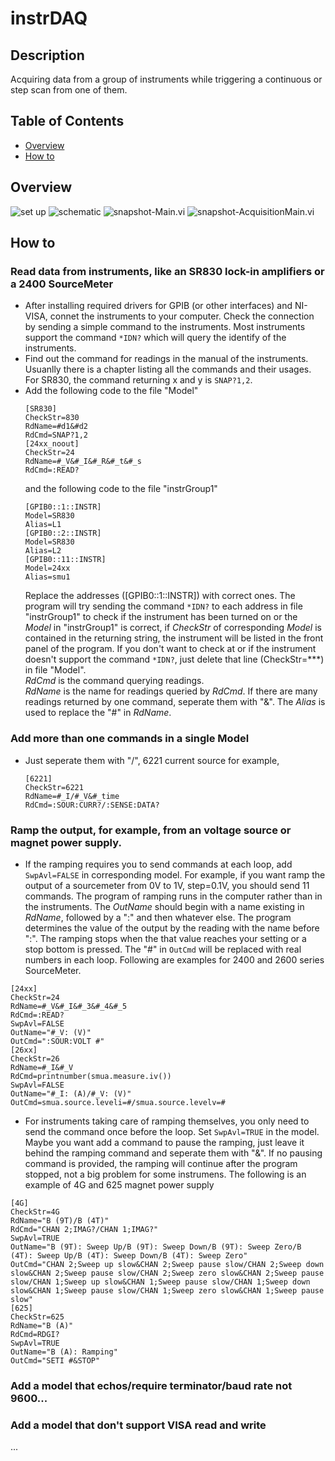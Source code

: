 # instrDAQ
## Description
Acquiring data from a group of instruments while triggering a continuous or step scan from one of them.
## Table of Contents
* [Overview](#ovw)
* [How to](#how2)

## <a name="ovw">Overview</a>

![set up](https://github.com/cover-me/instrDAQ/blob/master/documentation/images/setup.jpg)
![schematic](https://github.com/cover-me/instrDAQ/blob/master/documentation/images/schematic.png)
![snapshot-Main.vi](https://github.com/cover-me/instrDAQ/blob/master/documentation/images/snapshot-main.png)
![snapshot-AcquisitionMain.vi](https://github.com/cover-me/instrDAQ/blob/master/documentation/images/snapshot-acquisition.png)

## <a name="how2">How to</a>

### Read data from instruments, like an SR830 lock-in amplifiers or a 2400 SourceMeter
* After installing required drivers for GPIB (or other interfaces) and NI-VISA, connet the instruments to your computer. Check the connection by sending a simple command to the instruments. Most instruments support the command `*IDN?` which will query the identify of the instruments.
* Find out the command for readings in the manual of the instruments. Usuanlly there is a chapter listing all the commands and their usages. For SR830, the command returning x and y is `SNAP?1,2`.
* Add the following code to the file "Model"
	```
	[SR830]
	CheckStr=830
	RdName=#d1&#d2
	RdCmd=SNAP?1,2
	[24xx_noout]
	CheckStr=24
	RdName=#_V&#_I&#_R&#_t&#_s
	RdCmd=:READ?
	```  
	and the following code to the file "instrGroup1"
	```
	[GPIB0::1::INSTR]
	Model=SR830
	Alias=L1
	[GPIB0::2::INSTR]
	Model=SR830
	Alias=L2
	[GPIB0::11::INSTR]
	Model=24xx
	Alias=smu1
	```
	Replace the addresses ([GPIB0::1::INSTR]) with correct ones. The program will try sending the command `*IDN?` to each address in file "instrGroup1" to check if the instrument has been turned on or the _Model_ in "instrGroup1" is correct, if _CheckStr_ of corresponding _Model_ is contained in the returning string, the instrument will be listed in the front panel of the program. If you don't want to check at or if the instrument doesn't support the command `*IDN?`, just delete that line (CheckStr=***) in file "Model".  
	_RdCmd_ is the command querying readings.  
	_RdName_ is the name for readings queried by _RdCmd_. If there are many readings returned by one command, seperate them with "&".
	The _Alias_ is used to replace the "#" in _RdName_.
### Add more than one commands in a single Model
*   Just seperate them with "/", 6221 current source for example,
	```
	[6221]
	CheckStr=6221
	RdName=#_I/#_V&#_time
	RdCmd=:SOUR:CURR?/:SENSE:DATA?
	```
### Ramp the output, for example, from an voltage source or magnet power supply.
*	If the ramping requires you to send commands at each loop, add `SwpAvl=FALSE` in corresponding model. For example, if you want ramp the output of a sourcemeter from 0V to 1V, step=0.1V, you should send 11 commands. The program of ramping runs in the computer rather than in the instruments.  The _OutName_ should begin with a name existing in _RdName_, followed by a ":" and then whatever else. The program determines the value of the output by the reading with the name before ":". The ramping stops when the that value reaches your setting or a stop bottom is pressed. The "#" in `OutCmd` will be replaced with real numbers in each loop. Following are examples for 2400 and 2600 series SourceMeter.
```
[24xx]
CheckStr=24
RdName=#_V&#_I&#_3&#_4&#_5
RdCmd=:READ?
SwpAvl=FALSE
OutName="#_V: (V)"
OutCmd=":SOUR:VOLT #"
[26xx]
CheckStr=26
RdName=#_I&#_V
RdCmd=printnumber(smua.measure.iv())
SwpAvl=FALSE
OutName="#_I: (A)/#_V: (V)"
OutCmd=smua.source.leveli=#/smua.source.levelv=#
```
* For instruments taking care of ramping themselves, you only need to send the command once before the loop. Set `SwpAvl=TRUE` in the model. Maybe you want add a command to pause the ramping, just leave it behind the ramping command and seperate them with "&". If no pausing command is provided, the ramping will continue after the program stopped, not a big problem for some instrumens. The following is an example of 4G and 625 magnet power supply
```
[4G]
CheckStr=4G
RdName="B (9T)/B (4T)"
RdCmd="CHAN 2;IMAG?/CHAN 1;IMAG?"
SwpAvl=TRUE
OutName="B (9T): Sweep Up/B (9T): Sweep Down/B (9T): Sweep Zero/B (4T): Sweep Up/B (4T): Sweep Down/B (4T): Sweep Zero"
OutCmd="CHAN 2;Sweep up slow&CHAN 2;Sweep pause slow/CHAN 2;Sweep down slow&CHAN 2;Sweep pause slow/CHAN 2;Sweep zero slow&CHAN 2;Sweep pause slow/CHAN 1;Sweep up slow&CHAN 1;Sweep pause slow/CHAN 1;Sweep down slow&CHAN 1;Sweep pause slow/CHAN 1;Sweep zero slow&CHAN 1;Sweep pause slow"
[625]
CheckStr=625
RdName="B (A)"
RdCmd=RDGI?
SwpAvl=TRUE
OutName="B (A): Ramping"
OutCmd="SETI #&STOP"
```
### Add a model that echos/require terminator/baud rate not 9600...
### Add a model that don't support VISA read and write
...